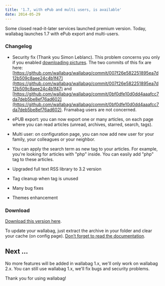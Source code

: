 ```yaml
---
title: '1.7, with ePub and multi users, is available'
date: 2014-05-29
---
```


Some closed read-it-later services launched premium version. Today, wallabag launches 1.7 with ePub export and multi-users.


### Changelog






  * Security fix (Thank you Simon Leblanc). This problem concerns you only if you enabled [downloading pictures](http://doc.wallabag.org/doku.php?id=wallabag:downloading_pictures). The two commits of this fix are here: [https://github.com/wallabag/wallabag/commit/007f26e582251895ea7d12b509c8aee24c4b1f47](https://github.com/wallabag/wallabag/commit/007f26e582251895ea7d12b509c8aee24c4b1f47) and [https://github.com/wallabag/wallabag/commit/0bf0dfe10d0dd4aaafcc7da7deb5be8ef76ad602](https://github.com/wallabag/wallabag/commit/0bf0dfe10d0dd4aaafcc7da7deb5be8ef76ad602). Framabag users are not concerned.


  * ePUB export: you can now export one or many articles, on each page where you can read articles (unread, archives, starred, search, tags).


  * Multi user: on configuration page, you can now add new user for your family, your colleagues or your neighbor.


  * You can apply the search term as new tag to your articles. For example, you're looking for articles with "php" inside. You can easily add "php" tag to these articles.


  * Upgraded full text RSS library to 3.2 version


  * Tag cleanup when tag is unused


  * Many bug fixes


  * Themes enhancement




### Download


[Download this version here](https://www.wallabag.org/downloads/).

To update your wallabag, just extract the archive in your folder and clear your cache (on config page). [Don’t forget to read the documentation](http://doc.wallabag.org/doku.php?id=wallabag:installing_wallabag#upgrading).


## Next ...


No more features will be added in wallabag 1.x, we'll only work on wallabag 2.x. You can still use wallabag 1.x, we'll fix bugs and security problems.

Thank you for using wallabag!
